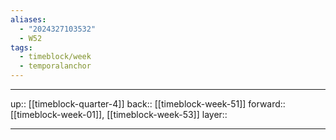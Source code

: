 ```yaml
---
aliases:
  - "2024327103532"
  - W52
tags:
  - timeblock/week
  - temporalanchor
---
```




***

up:: [[timeblock-quarter-4]]
back:: [[timeblock-week-51]]
forward:: [[timeblock-week-01]], [[timeblock-week-53]]
layer:: 

***
